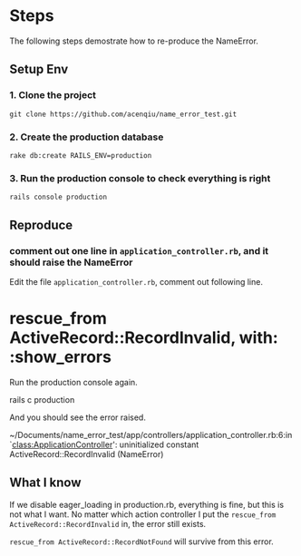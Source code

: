 # Steps

The following steps demostrate how to re-produce the NameError.

## Setup Env

### 1. Clone the project

  `git clone https://github.com/acenqiu/name_error_test.git`

### 2. Create the production database

  `rake db:create RAILS_ENV=production`
  
### 3. Run the production console to check everything is right

  `rails console production`
  
## Reproduce
  
### comment out one line in `application_controller.rb`, and it should raise the NameError

Edit the file `application_controller.rb`, comment out following line.

  # rescue_from ActiveRecord::RecordInvalid, with: :show_errors
  
Run the production console again.

  rails c production
  
And you should see the error raised.

  ~/Documents/name_error_test/app/controllers/application_controller.rb:6:in `<class:ApplicationController>': uninitialized constant ActiveRecord::RecordInvalid (NameError)

## What I know

If we disable eager_loading in production.rb, everything is fine, but this is not what I want. No matter which action controller I put the `rescue_from ActiveRecord::RecordInvalid` in, the error still exists.

`rescue_from ActiveRecord::RecordNotFound` will survive from this error.